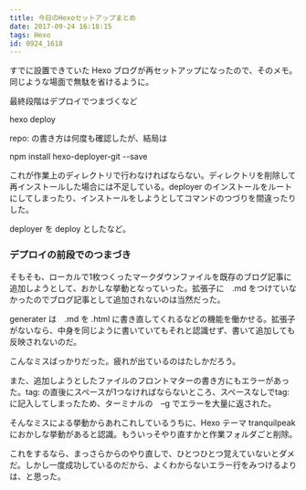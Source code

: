 ```yaml
---
title: 今日のHexoセットアップまとめ
date: 2017-09-24 16:18:15
tags: Hexo
id: 0924_1618
---
```


すでに設置できていた Hexo ブログが再セットアップになったので、そのメモ。同じような場面で無駄を省けるように。<!--more-->

最終段階はデプロイでつまづくなど
 
 hexo deploy 

 repo: の書き方は何度も確認したが、結局は

 npm install hexo-deployer-git --save

これが作業上のディレクトリで行わなければならない。ディレクトリを削除して再インストールした場合には不足している。deployer のインストールをルートにしてしまったり、インストールをしようとしてコマンドのつづりを間違ったりした。

deployer を deploy としたなど。

### デプロイの前段でのつまづき

そもそも、ローカルで1枚つくったマークダウンファイルを既存のブログ記事に追加しようとして、おかしな挙動となっていった。拡張子に　.md をつけていなかったのでブログ記事として追加されないのは当然だった。

generater は　.md を .html に書き直してくれるなどの機能を働かせる。拡張子がないなら、中身を同じように書いていてもそれと認識せず、書いて追加しても反映されないのだ。

こんなミスばっかりだった。疲れが出ているのはたしかだろう。

また、追加しようとしたファイルのフロントマターの書き方にもエラーがあった。tag: の直後にスペースが1つなければならないところ、スペースなしでtag:に記入してしまったため、ターミナルの　–g でエラーを大量に返された。

そんなミスによる挙動からあれこれしているうちに、Hexo テーマ tranquilpeak におかしな挙動があると認識。もういっそやり直すかと作業フォルダごと削除。

これをするなら、まっさらからのやり直しで、ひとつひとつ覚えていないとダメだ。しかし一度成功しているのだから、よくわからないエラー行をみつけるよりは、と思った。